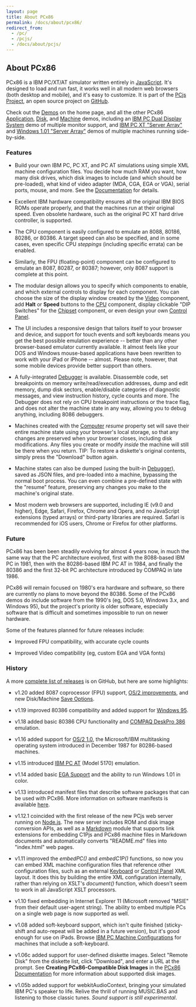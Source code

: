 ```yaml
---
layout: page
title: About PCx86
permalink: /docs/about/pcx86/
redirect_from:
  - /pc/
  - /pcjs/
  - /docs/about/pcjs/
---
```


About PCx86
---

PCx86 is a IBM PC/XT/AT simulator written entirely in [JavaScript](/modules/pcx86/).  It's designed to load and run
fast, it works well in all modern web browsers (both desktop and mobile), and it's easy to customize.  It is part of
the [PCjs Project](https://github.com/jeffpar/pcjs), an open source project on [GitHub](http://github.com/).

Check out the [Demos](/#demos) on the home page, and all the other PCx86 [Application](/apps/pcx86/), [Disk](/disks/pcx86/),
and [Machine](/devices/pcx86/machine/) demos, including an [IBM PC Dual Display System](/devices/pcx86/machine/5150/dual/64kb/)
demo of multiple monitor support, and [IBM PC XT "Server Array"](/devices/pcx86/machine/5160/cga/256kb/array/) and
[Windows 1.01 "Server Array"](/devices/pcx86/machine/5160/ega/640kb/array/) demos of multiple machines running side-by-side.

### Features

+ Build your own IBM PC, PC XT, and PC AT simulations using simple XML machine configuration files.
You decide how much RAM you want, how many disk drives, which disk images to include (and which should be
pre-loaded), what kind of video adapter (MDA, CGA, EGA or VGA), serial ports, mouse, and more. See the
[Documentation](/docs/pcx86/) for details.

+ Excellent IBM hardware compatibility ensures all the original IBM BIOS ROMs operate properly, and that the
machines run at their original speed.  Even obsolete hardware, such as the original PC XT hard drive controller,
is supported.

+ The CPU component is easily configured to emulate an 8088, 80186, 80286, or 80386.  A target speed can also
be specified, and in some cases, even specific CPU *steppings* (including specific errata) can be enabled.

+ Similarly, the FPU (floating-point) component can be configured to emulate an 8087, 80287, or 80387; however,
only 8087 support is complete at this point.

+ The modular design allows you to specify which components to enable, and which external controls
to display for each component. You can choose the size of the display window created by the [Video](/docs/pcx86/video/)
component, add **Halt** or **Speed** buttons to the [CPU](/docs/pcx86/cpu/) component, display clickable "DIP Switches"
for the [Chipset](/docs/pcx86/chipset/) component, or even design your own [Control Panel](/docs/pcx86/panel/).

+ The UI includes a responsive design that tailors itself to your browser and device, and support for touch events
and soft keyboards means you get the best possible emulation experience -- better than any other browser-based
emulator currently available.  It almost feels like your DOS and Windows mouse-based applications have been rewritten
to work with your iPad or iPhone -- almost.  Please note, however, that some mobile devices provide better support than
others.

+ A fully-integrated [Debugger](/docs/pcx86/debugger/) is available.  Disassemble code, set breakpoints on
memory write/read/execution addresses, dump and edit memory, dump disk sectors, enable/disable categories of diagnostic
messages, and view instruction history, cycle counts and more.  The Debugger does not rely on CPU breakpoint
instructions or the trace flag, and does not alter the machine state in any way, allowing you to debug anything,
including 8086 debuggers.

+ Machines created with the [Computer](/docs/pcx86/computer/) *resume* property set will save their entire machine
state using your browser's local storage, so that any changes are preserved when your browser closes, including
disk modifications. Any files you create or modify *inside* the machine will still be there when you return.
TIP: To restore a diskette's original contents, simply press the "Download" button again.

+ Machine states can also be dumped (using the built-in [Debugger](/docs/pcx86/debugger/)), saved as JSON files, and
pre-loaded into a machine, bypassing the normal boot process.  You can even combine a pre-defined state with the
"resume" feature, preserving any changes you make to the machine's original state.

+ Most modern web browsers are supported, including IE (v9.0 and higher), Edge, Safari, Firefox, Chrome and Opera,
and no JavaScript extensions (typed arrays) or third-party libraries are required.  Safari is recommended for iOS
users, Chrome or Firefox for other platforms.

### Future

PCx86 has been been steadily evolving for almost 4 years now, in much the same way that the PC architecture evolved,
first with the 8088-based IBM PC in 1981, then with the 80286-based IBM PC AT in 1984, and finally the 80386 and the
first 32-bit PC architecture introduced by COMPAQ in late 1986.

PCx86 will remain focused on 1980's era hardware and software, so there are currently no plans to move beyond the
80386.  Some of the PCx86 demos do include software from the 1990's (eg, DOS 5.0, Windows 3.x, and Windows 95), but the
project's priority is older software, especially software that is difficult and sometimes impossible to run on newer
hardware.

Some of the features planned for future releases include:

+ Improved FPU compatibility, with accurate cycle counts

+ Improved Video compatibility (eg, custom EGA and VGA fonts)

### History

A more [complete list of releases](https://github.com/jeffpar/pcjs/releases) is on GitHub, but here are some highlights:

+ v1.20 added 8087 coprocessor (FPU) support, [OS/2 improvements](http://www.pcjs.org/blog/2016/02/08/),
and new Disk/Machine [Save Options](http://www.pcjs.org/blog/2016/02/17/).

+ v1.19 improved 80386 compatibility and added support for [Windows 95](http://www.pcjs.org/blog/2015/09/21/).

+ v1.18 added basic 80386 CPU functionality and [COMPAQ DeskPro 386](http://www.pcjs.org/blog/2015/04/16/) emulation.

+ v1.16 added support for [OS/2 1.0](http://www.pcjs.org/blog/2014/12/04/), the Microsoft/IBM multitasking operating
system introduced in December 1987 for 80286-based machines.

+ v1.15 introduced [IBM PC AT](http://www.pcjs.org/blog/2014/09/13/) (Model 5170) emulation.

+ v1.14 added basic [EGA Support](http://www.pcjs.org/blog/2014/07/30/) and the ability to run Windows 1.01
in color.

+ v1.13 introduced manifest files that describe software packages that can be used with PCx86. 
More information on software manifests is available [here](/apps/).

+ v1.12.1 coincided with the first release of the new PCjs web server running on [Node.js](http://nodejs.org).
The new server includes ROM and disk image conversion APIs, as well as a
[Markdown](http://daringfireball.net/projects/markdown/syntax) module that supports link extensions
for embedding C1Pjs and PCx86 machine files in Markdown documents and automatically converts "README.md"
files into "index.html" web pages.

+ v1.11 improved the *embedPC()* and *embedC1P()* functions, so now you can embed XML machine configuration files
that reference other configuration files, such as an external [Keyboard](/docs/pcx86/keyboard/) or
[Control Panel](/docs/pcx86/panel/) XML layout.  It does this by building the entire XML configuration internally,
rather than relying on XSLT's *document()* function, which doesn't seem to work in all JavaScript XSLT processors.

+ v1.10 fixed embedding in Internet Explorer 11 (Microsoft removed "MSIE" from their default user-agent string).
The ability to embed multiple PCs on a single web page is now supported as well.

+ v1.08 added soft-keyboard support, which isn't quite finished (sticky-shift and auto-repeat will be added in a future
version), but it's good enough for use on iPads.  Browse [IBM PC Machine Configurations](/devices/pcx86/machine/) for
machines that include a soft-keyboard.

+ v1.06c added support for user-defined diskette images.  Select "Remote Disk" from the diskette list, click
"Download", and enter a URL at the prompt.  See **Creating PCx86-Compatible Disk Images** in the
[PCx86 Documentation](/docs/pcx86/) for more information about supported disk images.

+ v1.05b added support for webkitAudioContext, bringing your simulated IBM PC's speaker to life. Relive the thrill
of running MUSIC.BAS and listening to those classic tunes.  *Sound support is still experimental*.
